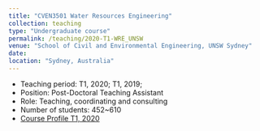 ```yaml
---
title: "CVEN3501 Water Resources Engineering"
collection: teaching
type: "Undergraduate course"
permalink: /teaching/2020-T1-WRE_UNSW
venue: "School of Civil and Environmental Engineering, UNSW Sydney"
date: 
location: "Sydney, Australia"
---
```

* Teaching period: T1, 2020; T1, 2019;
* Position: Post-Doctoral Teaching Assistant 
* Role: Teaching, coordinating and consulting
* Number of students: 452~610
* [Course Profile T1, 2020](https://vm.civeng.unsw.edu.au/courseprofiles/2020/2020-T1_CVEN3501x7667.pdf)
